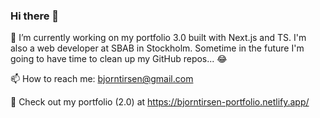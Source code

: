 ### Hi there 👋 

🔭 I’m currently working on my portfolio 3.0 built with Next.js and TS. I'm also a web developer at SBAB in Stockholm. Sometime in the future I'm going to have time to clean up my GitHub repos... 😂

📫 How to reach me: bjorntirsen@gmail.com

🍂 Check out my portfolio (2.0) at https://bjorntirsen-portfolio.netlify.app/

<!--
**bjorntirsen/bjorntirsen** is a ✨ _special_ ✨ repository because its `README.md` (this file) appears on your GitHub profile.

Here are some ideas to get you started:

- 🔭 I’m currently working on ...
- 🌱 I’m currently learning ...
- 👯 I’m looking to collaborate on ...
- 🤔 I’m looking for help with ...
- 💬 Ask me about ...
- 📫 How to reach me: ...
- 😄 Pronouns: ...
- ⚡ Fun fact: ...
-->
